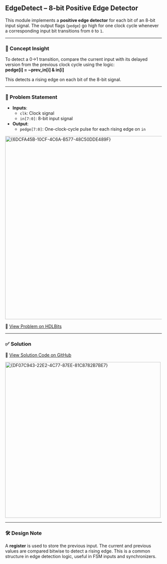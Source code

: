 ## EdgeDetect – 8-bit Positive Edge Detector

This module implements a **positive edge detector** for each bit of an 8-bit input signal. The output flags (`pedge`) go high for one clock cycle whenever a corresponding input bit transitions from `0` to `1`.

---

### 🧠 Concept Insight  
To detect a 0→1 transition, compare the current input with its delayed version from the previous clock cycle using the logic:  
**pedge[i] = ~prev_in[i] & in[i]**

This detects a rising edge on each bit of the 8-bit signal.

---

### 📘 Problem Statement  
- **Inputs**:  
  - `clk`: Clock signal  
  - `in[7:0]`: 8-bit input signal  
- **Output**:  
  - `pedge[7:0]`: One-clock-cycle pulse for each rising edge on `in`

<img width="588" alt="{6DCFA45B-10CF-4C6A-B577-48C50DDE489F}" src="https://github.com/user-attachments/assets/41c9b62f-c28e-4dad-b0fe-d9e5126624d9" />

🔗 [View Problem on HDLBits](https://hdlbits.01xz.net/wiki/Edgedetect)

---

### ✅ Solution  
📄 [View Solution Code on GitHub](https://github.com/EswarAdithya011/HDLBits/blob/main/Problem%20Sets/5.%20Finite%20State%20Machines/Edgedetect.v)

<img width="500" alt="{DF07C943-22E2-4C77-87EE-81C8782B7BE7}" src="https://github.com/user-attachments/assets/46f6b098-641d-4755-b7b1-99774596a281" />

---

### 🛠 Design Note  
A **register** is used to store the previous input. The current and previous values are compared bitwise to detect a rising edge. This is a common structure in edge detection logic, useful in FSM inputs and synchronizers.
